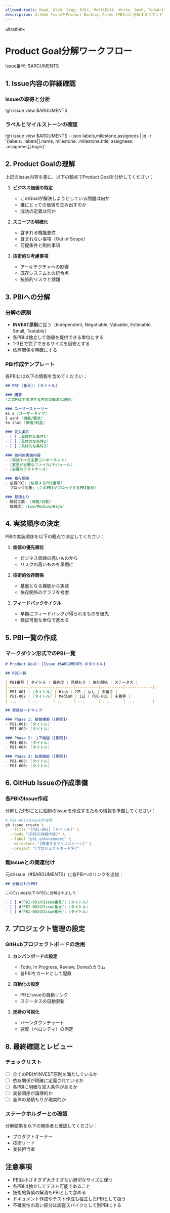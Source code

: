 ```yaml
---
allowed-tools: Read, Glob, Grep, Edit, MultiEdit, Write, Bash, TodoWrite, mcp__serena__check_onboarding_performed, mcp__serena__delete_memory, mcp__serena__find_file, mcp__serena__find_referencing_symbols, mcp__serena__find_symbol, mcp__serena__get_symbols_overview, mcp__serena__insert_after_symbol, mcp__serena__insert_before_symbol, mcp__serena__list_dir, mcp__serena__list_memories, mcp__serena__onboarding, mcp__serena__read_memory, mcp__serena__remove_project, mcp__serena__replace_regex, mcp__serena__replace_symbol_body, mcp__serena__restart_language_server, mcp__serena__search_for_pattern, mcp__serena__switch_modes, mcp__serena__think_about_collected_information, mcp__serena__think_about_task_adherence, mcp__serena__think_about_whether_you_are_done, mcp__serena__write_memory, mcp__context7__resolve-library-id, mcp__context7__get-library-docs
description: GitHub IssueをProduct Backlog Items (PBIs)に分解するコマンド
---
```

ultrathink
# Product Goal分解ワークフロー

Issue番号: $ARGUMENTS

## 1. Issue内容の詳細確認

### Issueの取得と分析
!gh issue view $ARGUMENTS

### ラベルとマイルストーンの確認
!gh issue view $ARGUMENTS --json labels,milestone,assignees | jq -r '{labels: .labels[].name, milestone: .milestone.title, assignees: .assignees[].login}'

## 2. Product Goalの理解

上記のIssue内容を基に、以下の観点でProduct Goalを分析してください：

1. **ビジネス価値の特定**
   - このGoalが解決しようとしている問題は何か
   - 誰にとっての価値を生み出すのか
   - 成功の定義は何か

2. **スコープの明確化**
   - 含まれる機能要件
   - 含まれない事項（Out of Scope）
   - 前提条件と制約事項

3. **技術的な考慮事項**
   - アーキテクチャへの影響
   - 既存システムとの統合点
   - 技術的リスクと課題

## 3. PBIへの分解

### 分解の原則
- **INVEST原則**に従う（Independent, Negotiable, Valuable, Estimable, Small, Testable）
- 各PBIは独立して価値を提供できる単位にする
- 1-3日で完了できるサイズを目安とする
- 依存関係を明確にする

### PBI作成テンプレート

各PBIには以下の情報を含めてください：

```markdown
## PBI-[番号]: [タイトル]

### 概要
[このPBIで実現する内容の簡潔な説明]

### ユーザーストーリー
As a [ユーザータイプ]
I want [機能/要求]
So that [価値/利益]

### 受入条件
- [ ] [具体的な条件1]
- [ ] [具体的な条件2]
- [ ] [具体的な条件3]

### 技術的実装内容
- [実装すべき主要コンポーネント]
- [変更が必要なファイル/モジュール]
- [必要なテストケース]

### 依存関係
- 前提PBI: [依存するPBI番号]
- ブロック対象: [このPBIがブロックするPBI番号]

### 見積もり
- 開発工数: [時間/日数]
- 複雑度: [Low/Medium/High]
```

## 4. 実装順序の決定

PBIの実装順序を以下の観点で決定してください：

1. **価値の優先順位**
   - ビジネス価値の高いものから
   - リスクの高いものを早期に

2. **技術的依存関係**
   - 基盤となる機能から実装
   - 依存関係のグラフを考慮

3. **フィードバックサイクル**
   - 早期にフィードバックが得られるものを優先
   - 検証可能な単位で進める

## 5. PBI一覧の作成

### マークダウン形式でのPBI一覧

```markdown
# Product Goal: [Issue #$ARGUMENTS のタイトル]

## PBI一覧

| PBI番号 | タイトル | 優先度 | 見積もり | 依存関係 | ステータス |
|---------|----------|--------|----------|----------|------------|
| PBI-001 | [タイトル] | High | 2日 | なし | 未着手 |
| PBI-002 | [タイトル] | Medium | 1日 | PBI-001 | 未着手 |
| ...     | ...      | ...    | ...      | ...      | ...        |

## 実装ロードマップ

### Phase 1: 基盤構築（[期間]）
- PBI-001: [タイトル]
- PBI-002: [タイトル]

### Phase 2: コア機能（[期間]）
- PBI-003: [タイトル]
- PBI-004: [タイトル]

### Phase 3: 拡張機能（[期間]）
- PBI-005: [タイトル]
- PBI-006: [タイトル]
```

## 6. GitHub Issueの作成準備

### 各PBIのIssue作成

分解したPBIごとに個別のIssueを作成するための情報を準備してください：

```bash
# PBI-001のIssue作成例
gh issue create \
  --title "[PBI-001] [タイトル]" \
  --body "[PBIの詳細内容]" \
  --label "pbi,enhancement" \
  --milestone "[関連するマイルストーン]" \
  --project "[プロジェクトボード名]"
```

### 親Issueとの関連付け

元のIssue（#$ARGUMENTS）に各PBIへのリンクを追加：

```markdown
## 分解されたPBI

このIssueは以下のPBIに分解されました：

- [ ] #[PBI-001のIssue番号]: [タイトル]
- [ ] #[PBI-002のIssue番号]: [タイトル]
- [ ] #[PBI-003のIssue番号]: [タイトル]
```

## 7. プロジェクト管理の設定

### GitHubプロジェクトボードの活用

1. **カンバンボードの設定**
   - Todo, In Progress, Review, Doneのカラム
   - 各PBIをカードとして配置

2. **自動化の設定**
   - PRとIssueの自動リンク
   - ステータスの自動更新

3. **進捗の可視化**
   - バーンダウンチャート
   - 速度（ベロシティ）の測定

## 8. 最終確認とレビュー

### チェックリスト

- [ ] 全てのPBIがINVEST原則を満たしているか
- [ ] 依存関係が明確に定義されているか
- [ ] 各PBIに明確な受入条件があるか
- [ ] 実装順序が論理的か
- [ ] 全体の見積もりが現実的か

### ステークホルダーとの確認

分解結果を以下の関係者と確認してください：
- プロダクトオーナー
- 技術リード
- 実装担当者

## 注意事項

- PBIは小さすぎず大きすぎない適切なサイズに保つ
- 各PBIは独立してテスト可能であること
- 技術的負債の解消もPBIとして含める
- ドキュメント作成やテスト作成も独立したPBIとして扱う
- 不確実性の高い部分は調査スパイクとして別PBIにする
